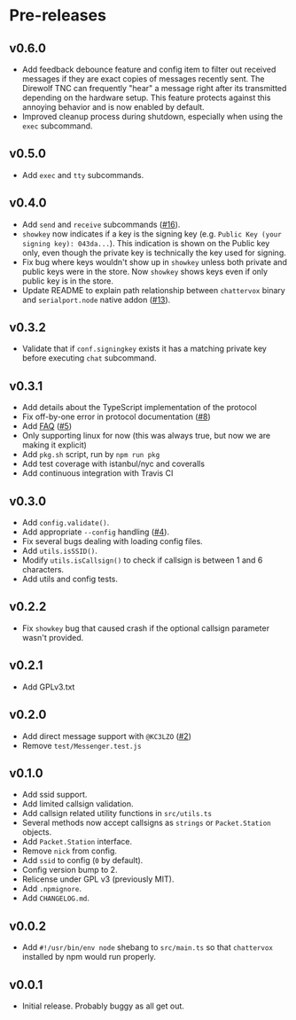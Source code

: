 # Pre-releases

## v0.6.0

- Add feedback debounce feature and config item to filter out received messages if they are exact copies of messages recently sent. The Direwolf TNC can frequently "hear" a message right after its transmitted depending on the hardware setup. This feature protects against this annoying behavior and is now enabled by default.
- Improved cleanup process during shutdown, especially when using the `exec` subcommand.

## v0.5.0

- Add `exec` and `tty` subcommands.

## v0.4.0

- Add `send` and `receive` subcommands ([#16](https://github.com/brannondorsey/chattervox/issues/16)).
- `showkey` now indicates if a key is the signing key (e.g. `Public Key (your signing key): 043da...`). This indication is shown on the Public key only, even though the private key is technically the key used for signing.
- Fix bug where keys wouldn't show up in `showkey` unless both private and public keys were in the store. Now `showkey` shows keys even if only public key is in the store.
- Update README to explain path relationship between `chattervox` binary and `serialport.node` native addon ([#13](https://github.com/brannondorsey/chattervox/issues/13)).

## v0.3.2

- Validate that if `conf.signingkey` exists it has a matching private key before executing `chat` subcommand.

## v0.3.1

- Add details about the TypeScript implementation of the protocol
- Fix off-by-one error in protocol documentation ([#8](https://github.com/brannondorsey/chattervox/issues/8))
- Add [FAQ](FAQ.md) ([#5](https://github.com/brannondorsey/chattervox/issues/5))
- Only supporting linux for now (this was always true, but now we are making it explicit)
- Add `pkg.sh` script, run by `npm run pkg`
- Add test coverage with istanbul/nyc and coveralls
- Add continuous integration with Travis CI

## v0.3.0

- Add `config.validate()`.
- Add appropriate `--config` handling ([#4](https://github.com/brannondorsey/chattervox/issues/4)).
- Fix several bugs dealing with loading config files.
- Add `utils.isSSID()`.
- Modify `utils.isCallsign()` to check if callsign is between 1 and 6 characters.
- Add utils and config tests.

## v0.2.2

- Fix `showkey` bug that caused crash if the optional callsign parameter wasn't provided.

## v0.2.1

- Add GPLv3.txt

## v0.2.0

- Add direct message support with `@KC3LZO` ([#2](https://github.com/brannondorsey/chattervox/issues/2))
- Remove `test/Messenger.test.js`

## v0.1.0

- Add ssid support.
- Add limited callsign validation.
- Add callsign related utility functions in `src/utils.ts`
- Several methods now accept callsigns as `strings` or `Packet.Station` objects.
- Add `Packet.Station` interface.
- Remove `nick` from config.
- Add `ssid` to config (`0` by default).
- Config version bump to 2.
- Relicense under GPL v3 (previously MIT).
- Add `.npmignore`.
- Add `CHANGELOG.md`.

## v0.0.2

- Add `#!/usr/bin/env node` shebang to `src/main.ts` so that `chattervox` installed by npm would run properly.

## v0.0.1

- Initial release. Probably buggy as all get out.
